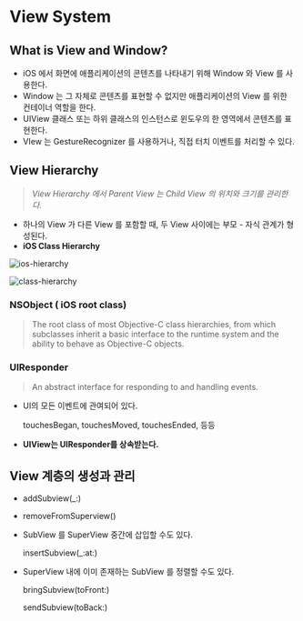 # View System

## What is View and Window?

- iOS 에서 화면에 애플리케이션의 콘텐츠를 나타내기 위해 Window 와 View 를 사용한다.
- Window 는 그 자체로 콘텐츠를 표현할 수 없지만 애플리케이션의 View 를 위한 컨테이너 역할을 한다.
- UIView 클래스 또는 하위 클래스의 인스턴스로 윈도우의 한 영역에서 콘텐츠를 표현한다.
- VIew 는 GestureRecognizer 를 사용하거나, 직접 터치 이벤트를 처리할 수 있다.

## View Hierarchy

> *View Hierarchy 에서 Parent View 는 Child View 의 위치와 크기를 관리한다.*

- 하나의 View 가 다른 View 를 포함할 때, 두 View 사이에는 부모 - 자식 관계가 형성된다.
- **iOS Class Hierarchy**

![ios-hierarchy](https://user-images.githubusercontent.com/26243835/55944527-c198d280-5c83-11e9-931a-48f14a153961.jpg)

![class-hierarchy](https://user-images.githubusercontent.com/26243835/55944544-c8274a00-5c83-11e9-8df0-d2389fc2c2a2.png)


### NSObject ( iOS root class)

> The root class of most Objective-C class hierarchies, from which subclasses inherit a basic interface to the runtime system and the ability to behave as Objective-C objects.

### UIResponder

> An abstract interface for responding to and handling events.

- UI의 모든 이벤트에 관여되어 있다.

    touchesBegan, touchesMoved, touchesEnded, 등등

- **UIView는 UIResponder를 상속받는다.**

## View 계층의 생성과 관리

- addSubview(_:)
- removeFromSuperview()
- SubView 를 SuperView 중간에 삽입할 수도 있다.

    insertSubview(_:at:)

- SuperView 내에 이미 존재하는 SubView 를 정렬할 수도 있다.

    bringSubview(toFront:)

    sendSubview(toBack:)